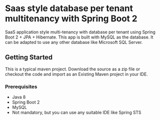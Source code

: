 # Saas style database per tenant multitenancy with Spring Boot 2
SaaS application style multi-tenancy with database per tenant using Spring Boot 2 + JPA + Hibernate. This app
is built with MySQL as the database. It can be adapted to use any other database like Microsoft SQL Server.

## Getting Started

This is a typical maven project. Download the source as a zip file or checkout the code 
and import as an Existing Maven project in your IDE.

### Prerequisites

* Java 8
* Spring Boot 2
* MySQL
* Not mandatory, but you can use any suitable IDE like Spring STS
